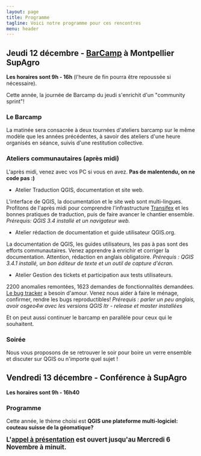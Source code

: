 ```yaml
---
layout: page
title: Programme
tagline: Voici notre programme pour ces rencontres
menu: header
---
```



## Jeudi 12 décembre - [BarCamp](https://fr.wikipedia.org/wiki/BarCamp) à Montpellier SupAgro

**Les horaires sont 9h - 16h** (l'heure de fin pourra être repoussée si nécessaire).

Cette année, la journée de Barcamp du jeudi s'enrichit d'un "community sprint"!

### Le Barcamp 

La matinée sera consacrée à deux tournées d'ateliers barcamp sur le même modèle que les années précédentes, à savoir des ateliers d'une heure organisés en séance, suivis d'une restitution collective.  

### Ateliers communautaires (après midi)

L'après midi, venez avec vos PC si vous en avez. **Pas de malentendu, on ne code pas :)**

* Atelier Traduction QGIS, documentation et site web. 

L'interface de QGIS, la documentation et le site web sont multi-lingues. Profitons de l'après midi pour comprendre l'infrastructure [Transifex](https://www.transifex.com/qgis/QGIS/translate/#fr/qgis-application/149393953?q=translated%3Ano) et les bonnes pratiques de traduction, puis de faire avancer le chantier ensemble.  *Prérequis: QGIS 3.4 installé et un navigateur web.*

* Atelier rédaction de documentation et guide utilisateur QGIS.org. 

La documentation de QGIS, les guides utilisateurs, les pas à pas sont des efforts communautaires. Venez apprendre à enrichir et corriger la documentation. Attention, rédaction en anglais obligatoire. *Prérequis :  QGIS 3.4.1 installé, un bon éditeur de texte et un outil de capture d'écran.* 

* Atelier Gestion des tickets et participation aux tests utilisateurs.

2200 anomalies remontées, 1623 demandes de fonctionnalités demandées. [Le bug tracker](https://issues.qgis.org/) a besoin d'amour. Venez nous aider à faire le ménage, confirmer, rendre les bugs reproductibles! *Prérequis : parler un peu anglais, avoir osgeo4w avec les versions QGIS ltr - release et master installées*


Et on peut aussi continuer le barcamp en parallèle pour ceux qui le souhaitent. 

### Soirée

Nous vous proposons de se retrouver le soir pour boire un verre ensemble et discuter sur QGIS ou n'importe quel sujet ! 


## Vendredi 13 décembre - Conférence à SupAgro

**Les horaires sont 9h - 16h40**

### Programme

Cette année, le thème choisi est **QGIS une plateforme multi-logiciel: couteau suisse de la géomatique?**

<span style="font-size:larger;">**L'[appel à présentation](/presentation.html) est ouvert jusqu'au Mercredi 6 Novembre à minuit.**</span>


